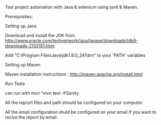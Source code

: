 
Test project automation with Java & selenium using junit & Maven.

Prerequisites:

Setting up Java

Download and install the JDK from http://www.oracle.com/technetwork/java/javase/downloads/jdk8-downloads-2133151.html

Add "C:\Program Files\Java\jdk1.8.0_241\bin" to your 'PATH' variables

Setting up Maven 

Maven installation instructions : http://maven.apache.org/install.html

Run Tests

can run with mvn "mvn test -PSanity

All the reprort files and path should be configured on your computer.

All the email configuration shuld be configured on your email if you want to recive the report by email.

